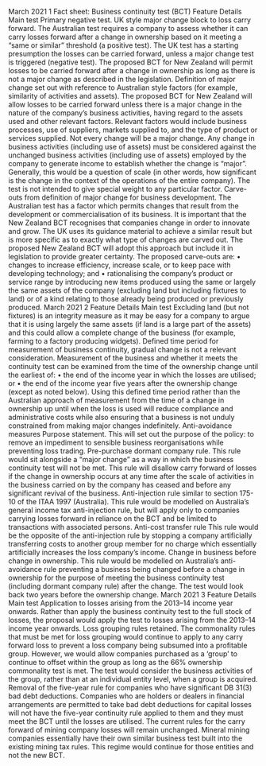 March 2021 1 Fact sheet: Business continuity test (BCT) Feature Details Main test Primary negative test. UK style major change block to loss carry forward. The Australian test requires a company to assess whether it can carry losses forward after a change in ownership based on it meeting a “same or similar” threshold (a positive test). The UK test has a starting presumption the losses can be carried forward, unless a major change test is triggered (negative test). The proposed BCT for New Zealand will permit losses to be carried forward after a change in ownership as long as there is not a major change as described in the legislation. Definition of major change set out with reference to Australian style factors (for example, similarity of activities and assets). The proposed BCT for New Zealand will allow losses to be carried forward unless there is a major change in the nature of the company’s business activities, having regard to the assets used and other relevant factors. Relevant factors would include business processes, use of suppliers, markets supplied to, and the type of product or services supplied. Not every change will be a major change. Any change in business activities (including use of assets) must be considered against the unchanged business activities (including use of assets) employed by the company to generate income to establish whether the change is “major”. Generally, this would be a question of scale (in other words, how significant is the change in the context of the operations of the entire company). The test is not intended to give special weight to any particular factor. Carve-outs from definition of major change for business development. The Australian test has a factor which permits changes that result from the development or commercialisation of its business. It is important that the New Zealand BCT recognises that companies change in order to innovate and grow. The UK uses its guidance material to achieve a similar result but is more specific as to exactly what type of changes are carved out. The proposed New Zealand BCT will adopt this approach but include it in legislation to provide greater certainty. The proposed carve-outs are: • changes to increase efficiency, increase scale, or to keep pace with developing technology; and • rationalising the company’s product or service range by introducing new items produced using the same or largely the same assets of the company (excluding land but including fixtures to land) or of a kind relating to those already being produced or previously produced. March 2021 2 Feature Details Main test Excluding land (but not fixtures) is an integrity measure as it may be easy for a company to argue that it is using largely the same assets (if land is a large part of the assets) and this could allow a complete change of the business (for example, farming to a factory producing widgets). Defined time period for measurement of business continuity, gradual change is not a relevant consideration. Measurement of the business and whether it meets the continuity test can be examined from the time of the ownership change until the earliest of: • the end of the income year in which the losses are utilised; or • the end of the income year five years after the ownership change (except as noted below). Using this defined time period rather than the Australian approach of measurement from the time of a change in ownership up until when the loss is used will reduce compliance and administrative costs while also ensuring that a business is not unduly constrained from making major changes indefinitely. Anti-avoidance measures Purpose statement. This will set out the purpose of the policy: to remove an impediment to sensible business reorganisations while preventing loss trading. Pre-purchase dormant company rule. This rule would sit alongside a “major change” as a way in which the business continuity test will not be met. This rule will disallow carry forward of losses if the change in ownership occurs at any time after the scale of activities in the business carried on by the company has ceased and before any significant revival of the business. Anti-injection rule similar to section 175-10 of the ITAA 1997 (Australia). This rule would be modelled on Australia’s general income tax anti-injection rule, but will apply only to companies carrying losses forward in reliance on the BCT and be limited to transactions with associated persons. Anti-cost transfer rule This rule would be the opposite of the anti-injection rule by stopping a company artificially transferring costs to another group member for no charge which essentially artificially increases the loss company’s income. Change in business before change in ownership. This rule would be modelled on Australia’s anti-avoidance rule preventing a business being changed before a change in ownership for the purpose of meeting the business continuity test (including dormant company rule) after the change. The test would look back two years before the ownership change. March 2021 3 Feature Details Main test Application to losses arising from the 2013–14 income year onwards. Rather than apply the business continuity test to the full stock of losses, the proposal would apply the test to losses arising from the 2013–14 income year onwards. Loss grouping rules retained. The commonality rules that must be met for loss grouping would continue to apply to any carry forward loss to prevent a loss company being subsumed into a profitable group. However, we would allow companies purchased as a ‘group’ to continue to offset within the group as long as the 66% ownership commonality test is met. The test would consider the business activities of the group, rather than at an individual entity level, when a group is acquired. Removal of the five-year rule for companies who have significant DB 31(3) bad debt deductions. Companies who are holders or dealers in financial arrangements are permitted to take bad debt deductions for capital losses will not have the five-year continuity rule applied to them and they must meet the BCT until the losses are utilised. The current rules for the carry forward of mining company losses will remain unchanged. Mineral mining companies essentially have their own similar business test built into the existing mining tax rules. This regime would continue for those entities and not the new BCT.